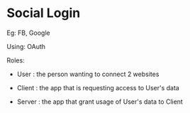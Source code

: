 # Social Login

Eg: FB, Google

Using: OAuth

Roles: 

- User : the person wanting to connect 2 websites


- Client : the app that is requesting access to User's data


- Server : the app that grant usage of User's data to Client


